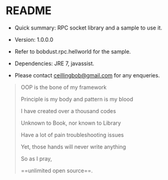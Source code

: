 # README #


* Quick summary: RPC socket library and a sample to use it.
* Version: 1.0.0.0

* Refer to bobdust.rpc.hellworld for the sample.
* Dependencies: JRE 7, javassist.

* Please contact ceillingbob@gmail.com for any enqueries.

> OOP is the bone of my framework
> 
> Principle is my body and pattern is my blood
> 
> I have created over a thousand codes
> 
> Unknown to Book, nor known to Library
> 
> Have a lot of pain troubleshooting issues
> 
> Yet, those hands will never write anything
> 
> So as I pray,
> 
> ==unlimited open source==.
